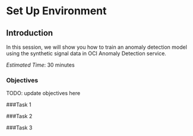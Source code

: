# Set Up Environment

## Introduction
In this session, we will show you how to train an anomaly detection model using the synthetic signal data in OCI Anomaly Detection service.

*Estimated Time*: 30 minutes

### Objectives
TODO: update objectives here

###Task 1



###Task 2




###Task 3